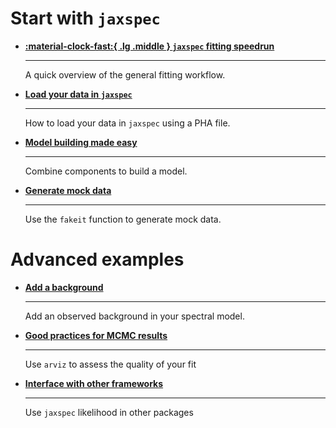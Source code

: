 # Start with `jaxspec`

<div class="grid cards" markdown>

-   [__:material-clock-fast:{ .lg .middle } `jaxspec` fitting speedrun__](fitting_example.md)

    ---

    A quick overview of the general fitting workflow.


-   [__Load your data in `jaxspec`__](load_data.ipynb)

    ---

    How to load your data in `jaxspec` using a PHA file.

-   [__Model building made easy__](build_model.md)

    ---

    Combine components to build a model.


-   [__Generate mock data__](fakeits.md)

    ---

    Use the `fakeit` function to generate mock data.


</div>

# Advanced examples

<div class="grid cards" markdown>

-   [__Add a background__](background.md)

    ---

    Add an observed background in your spectral model.

-   [__Good practices for MCMC results__](work_with_arviz.ipynb)

    ---

    Use `arviz` to assess the quality of your fit


-   [__Interface with other frameworks__](external_samplers.ipynb)

    ---

    Use `jaxspec` likelihood in other packages


</div>